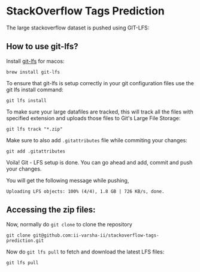 # StackOverflow Tags Prediction

The large stackoverflow dataset is pushed using GIT-LFS:

## How to use git-lfs?

Install [git-lfs](https://git-lfs.com/) for macos:

    brew install git-lfs

To ensure that git-lfs is setup correctly in your git configuration files use the git lfs install command:

    git lfs install


To make sure your large datafiles are tracked, this will track all the files with specified extension and uploads those files to Git's Large File Storage:

    git lfs track "*.zip"

Make sure to also add `.gitattributes` file while commiting your changes:

    git add .gitattributes

Voila! Git - LFS setup is done. You can go ahead and add, commit and push your changes.

You will get the following message while pushing,

    Uploading LFS objects: 100% (4/4), 1.8 GB | 726 KB/s, done.


## Accessing the zip files:

Now, normally do `git clone` to clone the repository

    git clone git@github.com:ii-varsha-ii/stackoverflow-tags-prediction.git

Now do `git lfs pull` to fetch and download the latest LFS files:

    git lfs pull


